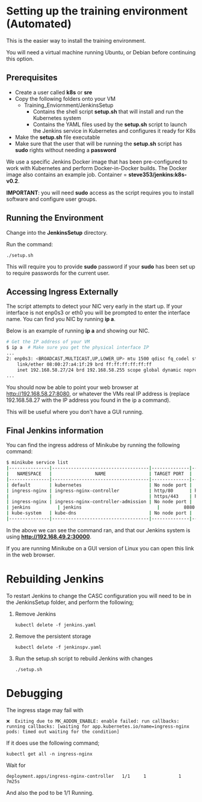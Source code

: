 # Setting up the training environment (Automated)

This is the easier way to install the training environment.

You will need a virtual machine running Ubuntu, or Debian before continuing this option.

## Prerequisites

- Create a user called **k8s** or **sre**
- Copy the following folders onto your VM
  - Training_Enviornment/JenkinsSetup
    - Contains the shell script **setup.sh** that will install and run the Kubernetes system
    - Contains the YAML files used by the **setup.sh** script to launch the Jenkins service in Kubernetes and configures it ready for K8s
- Make the **setup.sh** file executable
- Make sure that the user that will be running the **setup.sh** script has **sudo** rights without needing a **password**

We use a specific Jenkins Docker image that has been pre-configured to work with Kubernetes and perform Docker-in-Docker builds.  The Docker image also contains an example job.  Container = **steve353/jenkins:k8s-v0.2**.

**IMPORTANT**: you will need **sudo** access as the script requires you to install software and configure user groups.

## Running the Environment

Change into the **JenkinsSetup** directory.

Run the command:

```
./setup.sh
```

This will require you to provide **sudo** password if your **sudo** has been set up to require passwords for the current user.

## Accessing Ingress Externally

The script attempts to detect your NIC very early in the start up.  If your interface is not enp0s3 or eth0 you will be prompted to enter the interface name.  You can find you NIC by running **ip a**.

Below is an example of running **ip a** and showing our NIC.

```bash
# Get the IP address of your VM
$ ip a  # Make sure you get the physical interface IP
...
2: enp0s3: <BROADCAST,MULTICAST,UP,LOWER_UP> mtu 1500 qdisc fq_codel state UP group default qlen 1000
    link/ether 08:00:27:a4:1f:29 brd ff:ff:ff:ff:ff:ff
    inet 192.168.58.27/24 brd 192.168.58.255 scope global dynamic noprefixroute enp0s3
...
```

You should now be able to point your web browser at http://192.168.58.27:8080, or whatever the VMs real IP address is (replace 192.168.58.27 with the IP address you found in the ip a command).

This will be useful where you don't have a GUI running.

## Final Jenkins information

You can find the ingress address of Minikube by running the following command:

```bash
$ minikube service list
|---------------|------------------------------------|--------------|---------------------------|
|   NAMESPACE   |                NAME                | TARGET PORT  |            URL            |
|---------------|------------------------------------|--------------|---------------------------|
| default       | kubernetes                         | No node port |                           |
| ingress-nginx | ingress-nginx-controller           | http/80      | http://192.168.49.2:32035 |
|               |                                    | https/443    | http://192.168.49.2:30938 |
| ingress-nginx | ingress-nginx-controller-admission | No node port |                           |
| jenkins          | jenkins                            |         8080 | http://192.168.49.2:30000 |
| kube-system   | kube-dns                           | No node port |                           |
|---------------|------------------------------------|--------------|---------------------------|
```

In the above we can see the command ran, and that our Jenkins system is using **http://192.168.49.2:30000**.

If you are running Minikube on a GUI version of Linux you can open this link in the web browser.

# Rebuilding Jenkins

To restart Jenkins to change the CASC configuration you will need to be in the JenkinsSetup folder, and perform the following;

1. Remove Jenkins
    ```
    kubectl delete -f jenkins.yaml
    ```
2. Remove the persistent storage
    ```
    kubectl delete -f jenkinspv.yaml
    ```
3. Run the setup.sh script to rebuild Jenkins with changes
    ```
    ./setup.sh
    ```

# Debugging

The ingress stage may fail with

```
❌  Exiting due to MK_ADDON_ENABLE: enable failed: run callbacks: running callbacks: [waiting for app.kubernetes.io/name=ingress-nginx pods: timed out waiting for the condition]
```

If it does use the following command;

```
kubectl get all -n ingress-nginx
```

Wait for
```
deployment.apps/ingress-nginx-controller   1/1     1            1           7m25s
```

And also the pod to be 1/1 Running.